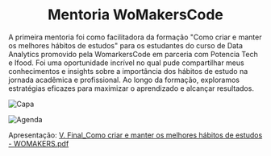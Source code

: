 <h1 align="center">  Mentoria WoMakersCode </h1>

A primeira mentoria foi como facilitadora da formação "Como criar e manter os melhores hábitos de estudos" para os estudantes do curso de Data Analytics promovido pela WomarkersCode em parceria com Potencia Tech e Ifood. Foi uma oportunidade incrível no qual pude compartilhar meus conhecimentos e insights sobre a importância dos hábitos de estudo na jornada acadêmica e profissional. Ao longo da formação, exploramos estratégias eficazes para maximizar o aprendizado e alcançar resultados.

![Capa](https://github.com/Therezaclm/Mentoria-WoMakersCode/assets/122289308/9f041bdb-9210-42f2-9849-3c134300c1ce)

![Agenda](https://github.com/Therezaclm/Mentoria-WoMakersCode/assets/122289308/58b9049b-6a8e-446b-84fb-2b9aa2c8ab1d)

Apresentação: 
[V. Final_Como criar e manter os melhores hábitos de estudos - WOMAKERS.pdf](https://github.com/Therezaclm/Mentoria-WoMakersCode/files/12028553/V.Final_Como.criar.e.manter.os.melhores.habitos.de.estudos.-.WOMAKERS.pdf)

